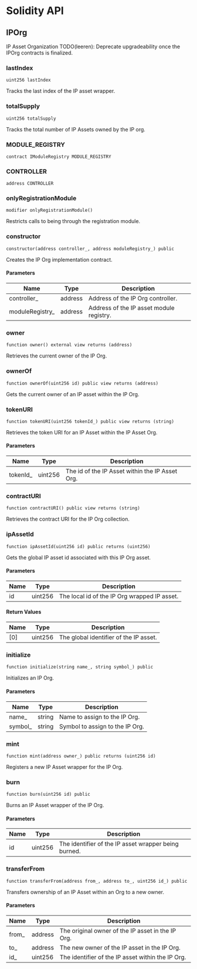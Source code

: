 # Solidity API

## IPOrg

IP Asset Organization
TODO(leeren): Deprecate upgradeability once the IPOrg contracts is finalized.

### lastIndex

```solidity
uint256 lastIndex
```

Tracks the last index of the IP asset wrapper.

### totalSupply

```solidity
uint256 totalSupply
```

Tracks the total number of IP Assets owned by the IP org.

### MODULE_REGISTRY

```solidity
contract IModuleRegistry MODULE_REGISTRY
```

### CONTROLLER

```solidity
address CONTROLLER
```

### onlyRegistrationModule

```solidity
modifier onlyRegistrationModule()
```

Restricts calls to being through the registration module.

### constructor

```solidity
constructor(address controller_, address moduleRegistry_) public
```

Creates the IP Org implementation contract.

#### Parameters

| Name | Type | Description |
| ---- | ---- | ----------- |
| controller_ | address | Address of the IP Org controller. |
| moduleRegistry_ | address | Address of the IP asset module registry. |

### owner

```solidity
function owner() external view returns (address)
```

Retrieves the current owner of the IP Org.

### ownerOf

```solidity
function ownerOf(uint256 id) public view returns (address)
```

Gets the current owner of an IP asset within the IP Org.

### tokenURI

```solidity
function tokenURI(uint256 tokenId_) public view returns (string)
```

Retrieves the token URI for an IP Asset within the IP Asset Org.

#### Parameters

| Name | Type | Description |
| ---- | ---- | ----------- |
| tokenId_ | uint256 | The id of the IP Asset within the IP Asset Org. |

### contractURI

```solidity
function contractURI() public view returns (string)
```

Retrieves the contract URI for the IP Org collection.

### ipAssetId

```solidity
function ipAssetId(uint256 id) public returns (uint256)
```

Gets the global IP asset id associated with this IP Org asset.

#### Parameters

| Name | Type | Description |
| ---- | ---- | ----------- |
| id | uint256 | The local id of the IP Org wrapped IP asset. |

#### Return Values

| Name | Type | Description |
| ---- | ---- | ----------- |
| [0] | uint256 | The global identifier of the IP asset. |

### initialize

```solidity
function initialize(string name_, string symbol_) public
```

Initializes an IP Org.

#### Parameters

| Name | Type | Description |
| ---- | ---- | ----------- |
| name_ | string | Name to assign to the IP Org. |
| symbol_ | string | Symbol to assign to the IP Org. |

### mint

```solidity
function mint(address owner_) public returns (uint256 id)
```

Registers a new IP Asset wrapper for the IP Org.

### burn

```solidity
function burn(uint256 id) public
```

Burns an IP Asset wrapper of the IP Org.

#### Parameters

| Name | Type | Description |
| ---- | ---- | ----------- |
| id | uint256 | The identifier of the IP asset wrapper being burned. |

### transferFrom

```solidity
function transferFrom(address from_, address to_, uint256 id_) public
```

Transfers ownership of an IP Asset within an Org to a new owner.

#### Parameters

| Name | Type | Description |
| ---- | ---- | ----------- |
| from_ | address | The original owner of the IP asset in the IP Org. |
| to_ | address | The new owner of the IP asset in the IP Org. |
| id_ | uint256 | The identifier of the IP asset within the IP Org. |

